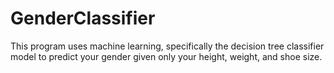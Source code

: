 # GenderClassifier
This program uses machine learning, specifically the decision tree classifier model to predict your gender given only your height, weight, and shoe size. 

